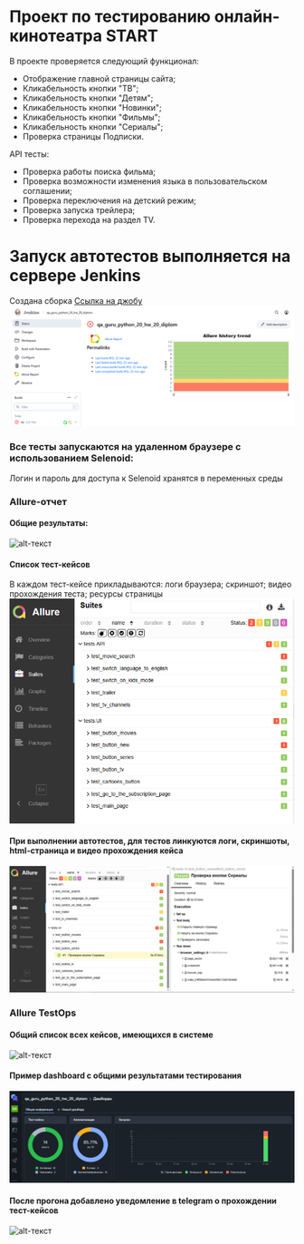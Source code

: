 # Проект по тестированию онлайн-кинотеатра START
В проекте проверяется следующий функционал:
*   Отображение главной страницы сайта;
*   Кликабельность кнопки "ТВ";
*   Кликабельность кнопки "Детям";
*   Кликабельность кнопки "Новинки";
*   Кликабельность кнопки "Фильмы";
*   Кликабельность кнопки "Сериалы";
*   Проверка страницы Подписки.

API тесты:
*   Проверка работы поиска фильма;
*   Проверка возможности изменения языка в пользовательском соглашении;
*   Проверка переключения на детский режим;
*   Проверка запуска трейлера;
*   Проверка перехода на раздел TV.

# Запуск автотестов выполняется на сервере Jenkins
Создана сборка [Ссылка на джобу](https://jenkins.autotests.cloud/job/qa_guru_python_20_hw_20_diplom/)
![alt-текст](https://github.com/Maks747/qa_guru_python_20_hw_20_diplom/blob/main/resources/Jenkins.PNG)

### Все тесты запускаются на удаленном браузере с использованием Selenoid:
Логин и пароль для доступа к Selenoid хранятся в переменных среды

### Allure-отчет
#### Общие результаты:
![alt-текст](https://github.com/Maks747/qa_guru_python_20_hw_20_diplom/blob/main/resources/Allure%20report.PNG)

#### Список тест-кейсов
В каждом тест-кейсе прикладываются: логи браузера; скриншот; видео прохождения теста; ресурсы страницы 
![alt-текст](https://github.com/Maks747/qa_guru_python_20_hw_20_diplom/blob/main/resources/Список%20тест-кейсов.PNG)

#### При выполнении автотестов, для тестов линкуются логи, скриншоты, html-страница и видео прохождения кейса
![alt-текст](https://github.com/Maks747/qa_guru_python_20_hw_20_diplom/blob/main/resources/Логи,%20скриншоты,%20html-страница%20и%20видео%20прохождения%20кейса.PNG)

### Allure TestOps
#### Общий список всех кейсов, имеющихся в системе
![alt-текст](https://github.com/Maks747/qa_guru_python_20_hw_20_diplom/blob/main/resources/Всего%20кейсов$20в$20TestOps.PNG)

#### Пример dashboard с общими результатами тестирования
![alt-текст](https://github.com/Maks747/qa_guru_python_20_hw_20_diplom/blob/main/resources/Дашборд.PNG)

#### После прогона добавлено уведомление в telegram о прохождении тест-кейсов
![alt-текст](https://github.com/Maks747/qa_guru_python_20_hw_20_diplom/blob/main/resources/IMG_0018.jpg)
